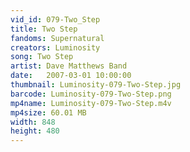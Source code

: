 ```yaml
---
vid_id: 079-Two_Step
title: Two Step
fandoms: Supernatural
creators: Luminosity
song: Two Step
artist: Dave Matthews Band
date:   2007-03-01 10:00:00
thumbnail: Luminosity-079-Two-Step.jpg
barcode: Luminosity-079-Two-Step.png
mp4name: Luminosity-079-Two-Step.m4v
mp4size: 60.01 MB
width: 848
height: 480
---
```



  